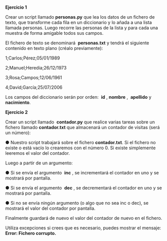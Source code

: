 **Ejercicio 1**

Crear un script llamado **personas.py** que lea los datos de un fichero de texto, que
transforme cada fila en un diccionario y lo añada a una lista llamada personas. Luego
recorre las personas de la lista y para cada una muestra de forma amigable todos sus
campos.

El fichero de texto se denominará ​ **personas.txt​** y tendrá el siguiente contenido en texto
plano (créalo previamente):

1;Carlos;Pérez;05/01/1989

2;Manuel;Heredia;26/12/1973

3;Rosa;Campos;12/06/1961

4;David;García;25/07/2006

Los campos del diccionario serán por orden: ​ **id​** , ​ **nombre​** , ​ **apellido​** y ​ **nacimiento​**.


**Ejercicio 2**

Crear un script llamado ​ **contador.py​** que realice varias tareas sobre un fichero llamado
**contador.txt​** que almacenará un contador de visitas (será un número):

● Nuestro script trabajará sobre el fichero ​ **contador.txt​**. Si el fichero no existe
o está vacío lo crearemos con el número 0. Si existe simplemente leeremos
el valor del contador.

Luego a partir de un argumento:

● Si se envía el argumento ​ **inc​** , se incrementará el contador en uno
y se mostrará por pantalla.

● Si se envía el argumento ​ **dec​** , se decrementará el contador en uno
y se mostrará por pantalla.

● Si no se envía ningún argumento (o algo que no sea inc o dec), se
mostrará el valor del contador por pantalla.

Finalmente guardará de nuevo el valor del contador de nuevo en el fichero.

Utiliza excepciones si crees que es necesario, puedes mostrar el mensaje:
**Error: Fichero corrupto.**


